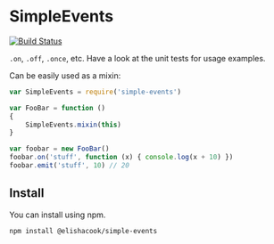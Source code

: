 # SimpleEvents

[![Build Status][1]][2]

`.on`, `.off`, `.once`, etc. Have a look at the unit tests for usage examples.

Can be easily used as a mixin:

```js
var SimpleEvents = require('simple-events')

var FooBar = function ()
{
    SimpleEvents.mixin(this)
}

var foobar = new FooBar()
foobar.on('stuff', function (x) { console.log(x + 10) })
foobar.emit('stuff', 10) // 20
```

## Install

You can install using npm.

```
npm install @elishacook/simple-events
```

[1]: https://secure.travis-ci.org/elishacook/simple-events.svg
[2]: https://travis-ci.org/elishacook/simple-events